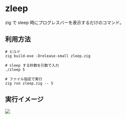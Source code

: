 # zleep
zig で sleep 時にプログレスバーを表示するだけのコマンド。

## 利用方法
```
# ビルド
zig build-exe -Drelease-small zleep.zig

# sleep する秒数を引数で入力
./zleep 5

# ファイル指定で実行
zig run zleep.zig -- 5
```
## 実行イメージ
![](https://storage.googleapis.com/zenn-user-upload/0676ecf09407-20221011.gif)
